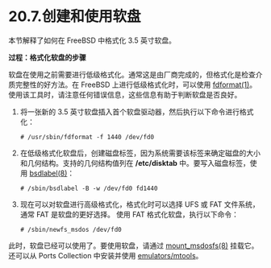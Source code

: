# 20.7.创建和使用软盘

本节解释了如何在 FreeBSD 中格式化 3.5 英寸软盘。

**过程：格式化软盘的步骤**

软盘在使用之前需要进行低级格式化。通常这是由厂商完成的，但格式化是检查介质完整性的好方法。在 FreeBSD 上进行低级格式化时，可以使用 [fdformat(1)](https://man.freebsd.org/cgi/man.cgi?query=fdformat&sektion=1&format=html)。使用该工具时，请注意任何错误信息，这些信息有助于判断软盘是否良好。

1. 将一张新的 3.5 英寸软盘插入首个软盘驱动器，然后执行以下命令进行格式化：

   ```
   # /usr/sbin/fdformat -f 1440 /dev/fd0
   ```

2. 在低级格式化软盘后，创建磁盘标签，因为系统需要该标签来确定磁盘的大小和几何结构。支持的几何结构值列在 **/etc/disktab** 中。要写入磁盘标签，使用 [bsdlabel(8)](https://man.freebsd.org/cgi/man.cgi?query=bsdlabel&sektion=8&format=html)：

   ```
   # /sbin/bsdlabel -B -w /dev/fd0 fd1440
   ```

3. 现在可以对软盘进行高级格式化，格式化时可以选择 UFS 或 FAT 文件系统，通常 FAT 是软盘的更好选择。
   使用 FAT 格式化软盘，执行以下命令：

   ```
   # /sbin/newfs_msdos /dev/fd0
   ```

此时，软盘已经可以使用了。要使用软盘，请通过 [mount_msdosfs(8)](https://man.freebsd.org/cgi/man.cgi?query=mount_msdosfs&sektion=8&format=html) 挂载它。还可以从 Ports Collection 中安装并使用 [emulators/mtools](https://cgit.freebsd.org/ports/tree/emulators/mtools/)。
